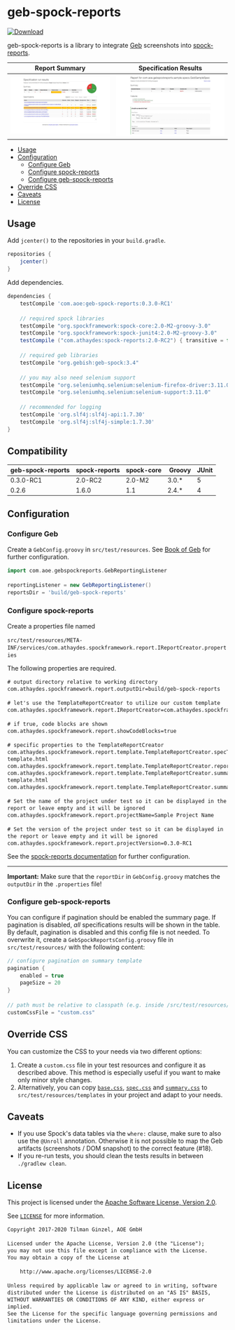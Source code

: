 # geb-spock-reports

 [ ![Download](https://api.bintray.com/packages/aoepeople/libraries/geb-spock-reports/images/download.svg) ](https://bintray.com/aoepeople/libraries/geb-spock-reports/_latestVersion)

geb-spock-reports is a library to integrate [Geb](http://gebish.org/) screenshots into [spock-reports](https://github.com/renatoathaydes/spock-reports).

Report Summary            |  Specification Results
:-------------------------:|:-------------------------:
[![](./sample/screenshots/geb-spock-reports_summary-template-thumb.jpg)](./sample/screenshots/geb-spock-reports_summary-template.png) | [![](./sample/screenshots/geb-spock-reports_spec-template-thumb.jpg)](./sample/screenshots/geb-spock-reports_spec-template-thumb.jpg)

* [Usage](#usage)
* [Configuration](#configuration)
  * [Configure Geb](#configure-geb)
  * [Configure spock-reports](#configure-spock-reports)
  * [Configure geb-spock-reports](#configure-geb-spock-reports)
* [Override CSS](#override-css)
* [Caveats](#caveats)
* [License](#license)

## Usage

Add `jcenter()` to the repositories in your  `build.gradle`.

```groovy
repositories {
    jcenter()
}
``` 

Add dependencies.

```groovy
dependencies {
    testCompile 'com.aoe:geb-spock-reports:0.3.0-RC1'

    // required spock libraries
    testCompile "org.spockframework:spock-core:2.0-M2-groovy-3.0"
    testCompile "org.spockframework:spock-junit4:2.0-M2-groovy-3.0"
    testCompile ("com.athaydes:spock-reports:2.0-RC2") { transitive = false }
    
    // required geb libraries
    testCompile "org.gebish:geb-spock:3.4"
    
    // you may also need selenium support
    testCompile "org.seleniumhq.selenium:selenium-firefox-driver:3.11.0"
    testCompile "org.seleniumhq.selenium:selenium-support:3.11.0"
    
    // recommended for logging
    testCompile 'org.slf4j:slf4j-api:1.7.30'
    testCompile 'org.slf4j:slf4j-simple:1.7.30'
}
```

## Compatibility

| geb-spock-reports | spock-reports | spock-core  | Groovy   | JUnit |
|-------------------|---------------|-------------|----------|-------|
| 0.3.0-RC1         | 2.0-RC2       | 2.0-M2      | 3.0.*    | 5     |
| 0.2.6             | 1.6.0         | 1.1         | 2.4.*    | 4     |

## Configuration

### Configure Geb

Create a `GebConfig.groovy` in `src/test/resources`.
See [Book of Geb](http://gebish.org/manual/current/#configuration) for further configuration.

```groovy
import com.aoe.gebspockreports.GebReportingListener

reportingListener = new GebReportingListener()
reportsDir = 'build/geb-spock-reports'
```

### Configure spock-reports

Create a properties file named 

`src/test/resources/META-INF/services/com.athaydes.spockframework.report.IReportCreator.properties`


The following properties are required.

```properties
# output directory relative to working directory
com.athaydes.spockframework.report.outputDir=build/geb-spock-reports

# let's use the TemplateReportCreator to utilize our custom template
com.athaydes.spockframework.report.IReportCreator=com.athaydes.spockframework.report.template.TemplateReportCreator

# if true, code blocks are shown
com.athaydes.spockframework.report.showCodeBlocks=true

# specific properties to the TemplateReportCreator
com.athaydes.spockframework.report.template.TemplateReportCreator.specTemplateFile=/templates/spec-template.html
com.athaydes.spockframework.report.template.TemplateReportCreator.reportFileExtension=html
com.athaydes.spockframework.report.template.TemplateReportCreator.summaryTemplateFile=/templates/summary-template.html
com.athaydes.spockframework.report.template.TemplateReportCreator.summaryFileName=index.html

# Set the name of the project under test so it can be displayed in the report or leave empty and it will be ignored
com.athaydes.spockframework.report.projectName=Sample Project Name

# Set the version of the project under test so it can be displayed in the report or leave empty and it will be ignored
com.athaydes.spockframework.report.projectVersion=0.3.0-RC1
```

See the [spock-reports documentation](https://github.com/renatoathaydes/spock-reports#customizing-the-reports) for further configuration.

---

**Important:** Make sure that the `reportDir` in `GebConfig.groovy` matches the `outputDir` in the `.properties` file!

### Configure geb-spock-reports

You can configure if pagination should be enabled the summary page.
If pagination is disabled, *all* specifications results will be shown in the table.
By default, pagination is disabled and this config file is not needed.
To overwrite it, create a `GebSpockReportsConfig.groovy` file in `src/test/resources/` with the following content:

```groovy
// configure pagination on summary template
pagination {
    enabled = true
    pageSize = 20
}

// path must be relative to classpath (e.g. inside /src/test/resources/)
customCssFile = "custom.css"
```

## Override CSS

You can customize the CSS to your needs via two different options:

1. Create a `custom.css` file in your test resources and configure it as described above.
This method is especially useful if you want to make only minor style changes.
2. Alternatively, you can copy [`base.css`](https://github.com/AOEpeople/geb-spock-reports/blob/master/src/main/resources/templates/base.css), [`spec.css`](https://github.com/AOEpeople/geb-spock-reports/blob/master/src/main/resources/templates/spec.css) and [`summary.css`](https://github.com/AOEpeople/geb-spock-reports/blob/master/src/main/resources/templates/summary.css) to `src/test/resources/templates` in your project and adapt to your needs.

## Caveats

* If you use Spock's data tables via the `where:` clause, make sure to also use the `@Unroll` annotation.
  Otherwise it is not possible to map the Geb artifacts (screenshots / DOM snapshot) to the correct feature (#18).
* If you re-run tests, you should clean the tests results in between `./gradlew clean`.

## License

This project is licensed under the [Apache Software License, Version 2.0](http://www.apache.org/licenses/LICENSE-2.0).

See [`LICENSE`](LICENSE) for more information.

    Copyright 2017-2020 Tilman Ginzel, AOE GmbH

    Licensed under the Apache License, Version 2.0 (the "License");
    you may not use this file except in compliance with the License.
    You may obtain a copy of the License at

        http://www.apache.org/licenses/LICENSE-2.0

    Unless required by applicable law or agreed to in writing, software
    distributed under the License is distributed on an "AS IS" BASIS,
    WITHOUT WARRANTIES OR CONDITIONS OF ANY KIND, either express or implied.
    See the License for the specific language governing permissions and
    limitations under the License.